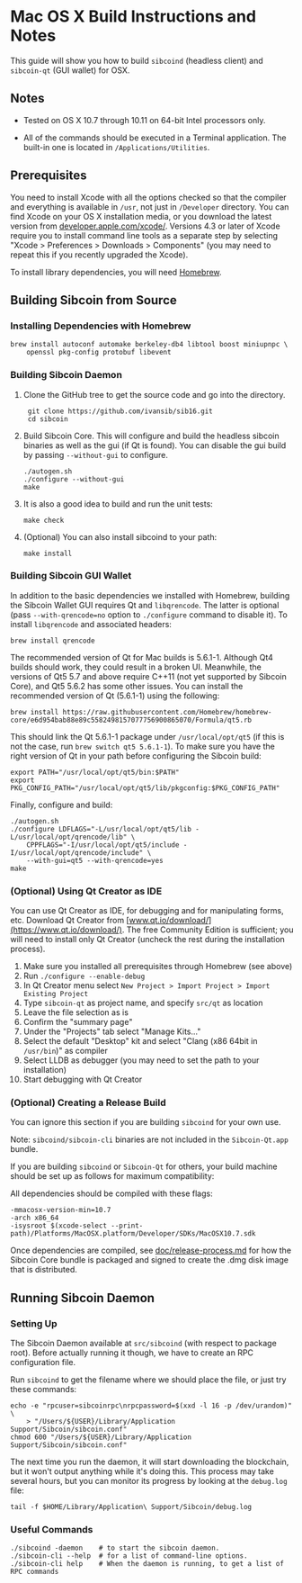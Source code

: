 # Mac OS X Build Instructions and Notes

This guide will show you how to build `sibcoind` (headless client) and `sibcoin-qt` (GUI wallet) for OSX.

## Notes

* Tested on OS X 10.7 through 10.11 on 64-bit Intel processors only.

* All of the commands should be executed in a Terminal application. The
built-in one is located in `/Applications/Utilities`.

## Prerequisites

You need to install Xcode with all the options checked so that the compiler
and everything is available in `/usr`, not just in `/Developer` directory. You can find Xcode on your OS X installation media, or you download the
latest version from [developer.apple.com/xcode/](https://developer.apple.com/xcode/). Versions 4.3 or later of Xcode require you to install command line tools as a separate step by selecting "Xcode > Preferences > Downloads > Components" (you may need
to repeat this if you recently upgraded the Xcode).

To install library dependencies, you will need [Homebrew](http://brew.sh).

## Building Sibcoin from Source

### Installing Dependencies with Homebrew

    brew install autoconf automake berkeley-db4 libtool boost miniupnpc \
        openssl pkg-config protobuf libevent

### Building Sibcoin Daemon

1. Clone the GitHub tree to get the source code and go into the directory.

    	git clone https://github.com/ivansib/sib16.git
    	cd sibcoin

2.  Build Sibcoin Core. This will configure and build the headless sibcoin
    binaries as well as the gui (if Qt is found). You can disable the gui build
    by passing `--without-gui` to configure.

    	./autogen.sh
    	./configure --without-gui
    	make

3.  It is also a good idea to build and run the unit tests:

    	make check

4.  (Optional) You can also install sibcoind to your path:

    	make install

### Building Sibcoin GUI Wallet

In addition to the basic dependencies we installed with Homebrew, building the Sibcoin Wallet GUI requires Qt and `libqrencode`. The latter is optional
 (pass `--with-qrencode=no` option to `./configure` command to disable
it). To install `libqrencode` and associated headers:

    brew install qrencode

The recommended version of Qt for Mac builds is 5.6.1-1. Although 
Qt4 builds should work, they could result in a broken UI. Meanwhile, the versions of Qt5 5.7 and above require
C++11 (not yet supported by Sibcoin Core), and Qt5 5.6.2 has some other issues.
You can install the recommended version of Qt (5.6.1-1) using the following:

    brew install https://raw.githubusercontent.com/Homebrew/homebrew-core/e6d954bab88e89c5582498157077756900865070/Formula/qt5.rb

This should link the Qt 5.6.1-1 package under `/usr/local/opt/qt5` (if this is
not the case, run `brew switch qt5 5.6.1-1`). To make sure you have the right
version of Qt in your path before configuring the Sibcoin build:

    export PATH="/usr/local/opt/qt5/bin:$PATH"
    export PKG_CONFIG_PATH="/usr/local/opt/qt5/lib/pkgconfig:$PKG_CONFIG_PATH"

Finally, configure and build:

    ./autogen.sh
    ./configure LDFLAGS="-L/usr/local/opt/qt5/lib -L/usr/local/opt/qrencode/lib" \
        CPPFLAGS="-I/usr/local/opt/qt5/include -I/usr/local/opt/qrencode/include" \
        --with-gui=qt5 --with-qrencode=yes
    make

### (Optional) Using Qt Creator as IDE

You can use Qt Creator as IDE, for debugging and for manipulating forms, etc.
Download Qt Creator from [www.qt.io/download/](https://www.qt.io/download/). The free Community
Edition is sufficient; you will need to install only Qt Creator (uncheck the rest during the installation
process).

1. Make sure you installed all prerequisites through Homebrew (see above)
2. Run `./configure --enable-debug`
3. In Qt Creator menu select `New Project > Import Project > Import Existing Project`
4. Type `sibcoin-qt` as project name, and specify `src/qt` as location
5. Leave the file selection as is
6. Confirm the "summary page"
7. Under the "Projects" tab select "Manage Kits..."
8. Select the default "Desktop" kit and select "Clang (x86 64bit in `/usr/bin`)" as compiler
9. Select LLDB as debugger (you may need to set the path to your installation)
10. Start debugging with Qt Creator

### (Optional) Creating a Release Build

You can ignore this section if you are building `sibcoind` for your own use.

Note: `sibcoind/sibcoin-cli` binaries are not included in the `Sibcoin-Qt.app` bundle.

If you are building `sibcoind` or `Sibcoin-Qt` for others, your build machine
should be set up as follows for maximum compatibility:

All dependencies should be compiled with these flags:

    -mmacosx-version-min=10.7
    -arch x86_64
    -isysroot $(xcode-select --print-path)/Platforms/MacOSX.platform/Developer/SDKs/MacOSX10.7.sdk

Once dependencies are compiled, see
[doc/release-process.md](release-process.md) for how the Sibcoin Core bundle is
packaged and signed to create the .dmg disk image that is distributed.

## Running Sibcoin Daemon

### Setting Up

The Sibcoin Daemon available at `src/sibcoind` (with respect to package root). Before actually running it though, we have to create an RPC configuration file.

Run `sibcoind` to get the filename where we should place the file, or just try these commands:

    echo -e "rpcuser=sibcoinrpc\nrpcpassword=$(xxd -l 16 -p /dev/urandom)" \
        > "/Users/${USER}/Library/Application Support/Sibcoin/sibcoin.conf"
    chmod 600 "/Users/${USER}/Library/Application Support/Sibcoin/sibcoin.conf"

The next time you run the daemon, it will start downloading the blockchain, but it won't output anything while it's doing this. This process may take several hours, but you can monitor its progress by looking at the `debug.log` file:

    tail -f $HOME/Library/Application\ Support/Sibcoin/debug.log

### Useful Commands

    ./sibcoind -daemon    # to start the sibcoin daemon.
    ./sibcoin-cli --help  # for a list of command-line options.
    ./sibcoin-cli help    # When the daemon is running, to get a list of RPC commands
